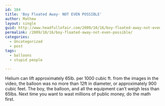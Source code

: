 ```yaml
---
id: 184
title: 'Boy Floated Away- NOT EVEN POSSIBLE'
author: Mathew
layout: single
guid: http://www.headfullofair.com/2009/10/16/boy-floated-away-not-even-possible/
permalink: /2009/10/16/boy-floated-away-not-even-possible/
categories:
  - Uncategorized
  - post
tags:
  - balloons
  - stupid people
 
---
```

Helium can lift approximately 65lb. per 1000 cubic ft. from the images in the video, the balloon was no more than 12ft in diameter, or approximately 900 cubic feet. The boy, the balloon, and all the equipment can&#8217;t weigh less than 65lbs. Next time you want to wast millions of public money, do the math first.